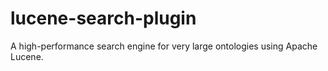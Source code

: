 # lucene-search-plugin

A high-performance search engine for very large ontologies using Apache Lucene.
